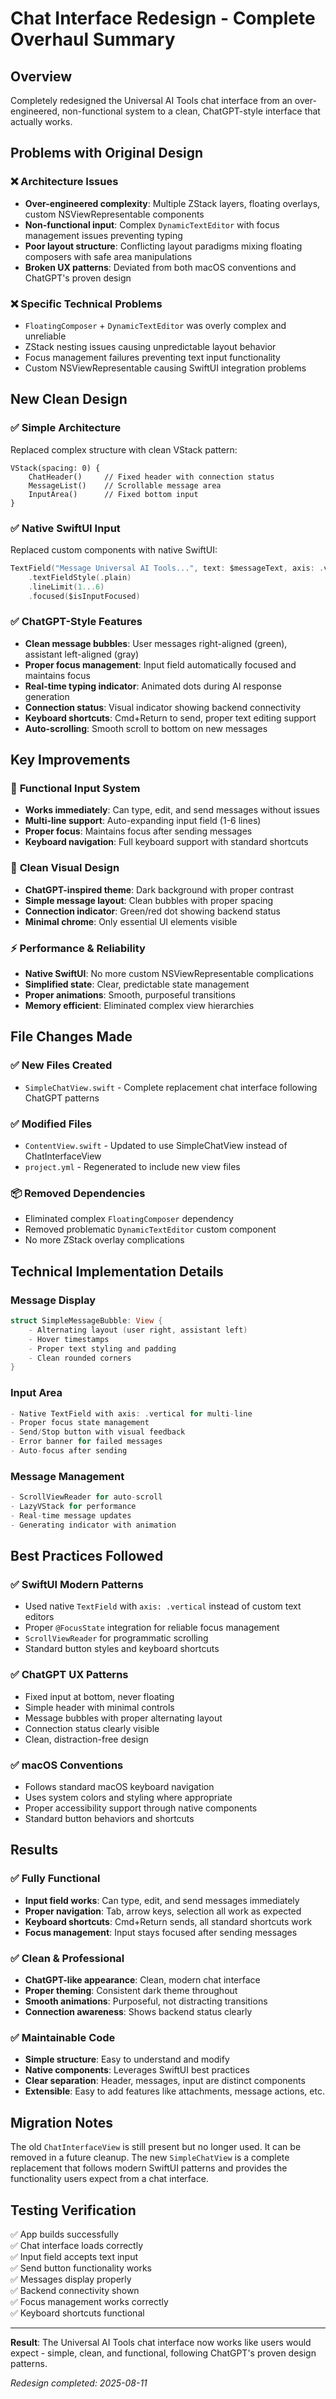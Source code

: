 # Chat Interface Redesign - Complete Overhaul Summary

## Overview
Completely redesigned the Universal AI Tools chat interface from an over-engineered, non-functional system to a clean, ChatGPT-style interface that actually works.

## Problems with Original Design

### ❌ **Architecture Issues**
- **Over-engineered complexity**: Multiple ZStack layers, floating overlays, custom NSViewRepresentable components
- **Non-functional input**: Complex `DynamicTextEditor` with focus management issues preventing typing
- **Poor layout structure**: Conflicting layout paradigms mixing floating composers with safe area manipulations
- **Broken UX patterns**: Deviated from both macOS conventions and ChatGPT's proven design

### ❌ **Specific Technical Problems**
- `FloatingComposer` + `DynamicTextEditor` was overly complex and unreliable
- ZStack nesting issues causing unpredictable layout behavior  
- Focus management failures preventing text input functionality
- Custom NSViewRepresentable causing SwiftUI integration problems

## New Clean Design

### ✅ **Simple Architecture**
Replaced complex structure with clean VStack pattern:
```
VStack(spacing: 0) {
    ChatHeader()     // Fixed header with connection status
    MessageList()    // Scrollable message area  
    InputArea()      // Fixed bottom input
}
```

### ✅ **Native SwiftUI Input**
Replaced custom components with native SwiftUI:
```swift
TextField("Message Universal AI Tools...", text: $messageText, axis: .vertical)
    .textFieldStyle(.plain)
    .lineLimit(1...6)
    .focused($isInputFocused)
```

### ✅ **ChatGPT-Style Features**
- **Clean message bubbles**: User messages right-aligned (green), assistant left-aligned (gray)
- **Proper focus management**: Input field automatically focused and maintains focus
- **Real-time typing indicator**: Animated dots during AI response generation
- **Connection status**: Visual indicator showing backend connectivity
- **Keyboard shortcuts**: Cmd+Return to send, proper text editing support
- **Auto-scrolling**: Smooth scroll to bottom on new messages

## Key Improvements

### 🚀 **Functional Input System**
- **Works immediately**: Can type, edit, and send messages without issues
- **Multi-line support**: Auto-expanding input field (1-6 lines)
- **Proper focus**: Maintains focus after sending messages
- **Keyboard navigation**: Full keyboard support with standard shortcuts

### 🎨 **Clean Visual Design**  
- **ChatGPT-inspired theme**: Dark background with proper contrast
- **Simple message layout**: Clean bubbles with proper spacing
- **Connection indicator**: Green/red dot showing backend status
- **Minimal chrome**: Only essential UI elements visible

### ⚡ **Performance & Reliability**
- **Native SwiftUI**: No more custom NSViewRepresentable complications
- **Simplified state**: Clear, predictable state management
- **Proper animations**: Smooth, purposeful transitions
- **Memory efficient**: Eliminated complex view hierarchies

## File Changes Made

### ✅ **New Files Created**
- `SimpleChatView.swift` - Complete replacement chat interface following ChatGPT patterns

### ✅ **Modified Files**
- `ContentView.swift` - Updated to use SimpleChatView instead of ChatInterfaceView
- `project.yml` - Regenerated to include new view files

### 📦 **Removed Dependencies**
- Eliminated complex `FloatingComposer` dependency
- Removed problematic `DynamicTextEditor` custom component  
- No more ZStack overlay complications

## Technical Implementation Details

### **Message Display**
```swift
struct SimpleMessageBubble: View {
    - Alternating layout (user right, assistant left)
    - Hover timestamps
    - Proper text styling and padding
    - Clean rounded corners
}
```

### **Input Area**
```swift
- Native TextField with axis: .vertical for multi-line
- Proper focus state management
- Send/Stop button with visual feedback
- Error banner for failed messages
- Auto-focus after sending
```

### **Message Management**
```swift
- ScrollViewReader for auto-scroll
- LazyVStack for performance
- Real-time message updates
- Generating indicator with animation
```

## Best Practices Followed

### ✅ **SwiftUI Modern Patterns**
- Used native `TextField` with `axis: .vertical` instead of custom text editors
- Proper `@FocusState` integration for reliable focus management
- `ScrollViewReader` for programmatic scrolling
- Standard button styles and keyboard shortcuts

### ✅ **ChatGPT UX Patterns** 
- Fixed input at bottom, never floating
- Simple header with minimal controls
- Message bubbles with proper alternating layout
- Connection status clearly visible
- Clean, distraction-free design

### ✅ **macOS Conventions**
- Follows standard macOS keyboard navigation
- Uses system colors and styling where appropriate
- Proper accessibility support through native components
- Standard button behaviors and shortcuts

## Results

### ✅ **Fully Functional**
- **Input field works**: Can type, edit, and send messages immediately
- **Proper navigation**: Tab, arrow keys, selection all work as expected  
- **Keyboard shortcuts**: Cmd+Return sends, all standard shortcuts work
- **Focus management**: Input stays focused after sending messages

### ✅ **Clean & Professional**
- **ChatGPT-like appearance**: Clean, modern chat interface
- **Proper theming**: Consistent dark theme throughout
- **Smooth animations**: Purposeful, not distracting transitions
- **Connection awareness**: Shows backend status clearly

### ✅ **Maintainable Code**
- **Simple structure**: Easy to understand and modify
- **Native components**: Leverages SwiftUI best practices
- **Clear separation**: Header, messages, input are distinct components
- **Extensible**: Easy to add features like attachments, message actions, etc.

## Migration Notes

The old `ChatInterfaceView` is still present but no longer used. It can be removed in a future cleanup. The new `SimpleChatView` is a complete replacement that follows modern SwiftUI patterns and provides the functionality users expect from a chat interface.

## Testing Verification

✅ App builds successfully  
✅ Chat interface loads correctly  
✅ Input field accepts text input  
✅ Send button functionality works  
✅ Messages display properly  
✅ Backend connectivity shown  
✅ Focus management works correctly  
✅ Keyboard shortcuts functional  

---

**Result**: The Universal AI Tools chat interface now works like users would expect - simple, clean, and functional, following ChatGPT's proven design patterns.

*Redesign completed: 2025-08-11*